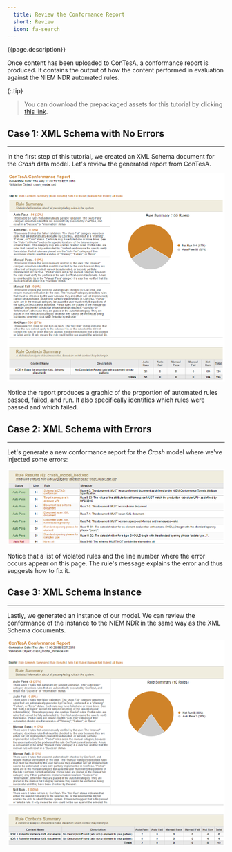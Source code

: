 ```yaml
---
  title: Review the Conformance Report
  short: Review
  icon: fa-search
---
```


{{page.description}}

Once content has been uploaded to ConTesA, a conformance report is
produced. It contains the output of how the content performed in
evaluation against the NIEM NDR automated rules.

{:.tip}
> You can download the prepackaged assets for this tutorial by clicking
> [this link](assets/package-assets.zip).

## Case 1: XML Schema with No Errors

------------------------------------

In the first step of this tutorial, we created an XML Schema document
for the *Crash* data model. Let's review the generated report from
ConTesA.

![Image of Crash Model XSD Conformance Report](assets/crash_model_report.png
  "Crash Model XSD Conformance Report")

Notice the report produces a graphic of the proportion of automated
rules passed, failed, and run. It also specifically identifies which
rules were passed and which failed.

## Case 2: XML Schema with Errors

---------------------------------

Let's generate a new conformance report for the *Crash* model where
we've injected some errors:

![Image of Crash Model Bad XSD Conformance Report](assets/crash_model_bad_errors.png
  "Crash Model Bad XSD Conformance Report")

Notice that a list of violated rules and the line number where the error occurs
appear on this page. The rule's message explains the error and thus suggests how to
fix it.

## Case 3: XML Schema Instance

------------------------------

Lastly, we generated an instance of our model. We can review the
conformance of the instance to the NIEM NDR in the same way as
the XML Schema documents.

![Image of Crash Model XML Conformance Report](assets/crash_model_instance_report.png
  "Crash Model XML Conformance Report")
